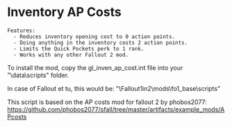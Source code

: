 # Inventory AP Costs

    Features:
      - Reduces inventory opening cost to 0 action points.
      - Doing anything in the inventory costs 2 action points.
      - Limits the Quick Pockets perk to 1 rank.
      - Works with any other Fallout 2 mod.

To install the mod, copy the gl_inven_ap_cost.int file into your "<Fallout2 Dir>\data\scripts\" folder.

In case of Fallout et tu, this would be:
    "<Fallout2 Dir>\Fallout1in2\mods\fo1_base\scripts\"


This script is based on the AP costs mod for fallout 2 by phobos2077:
https://github.com/phobos2077/sfall/tree/master/artifacts/example_mods/APcosts

